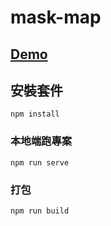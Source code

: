 # mask-map

## [Demo](https://littleplumule.github.io/mask-map-demo/)

## 安裝套件
```
npm install
```

### 本地端跑專案
```
npm run serve
```

### 打包
```
npm run build
```
